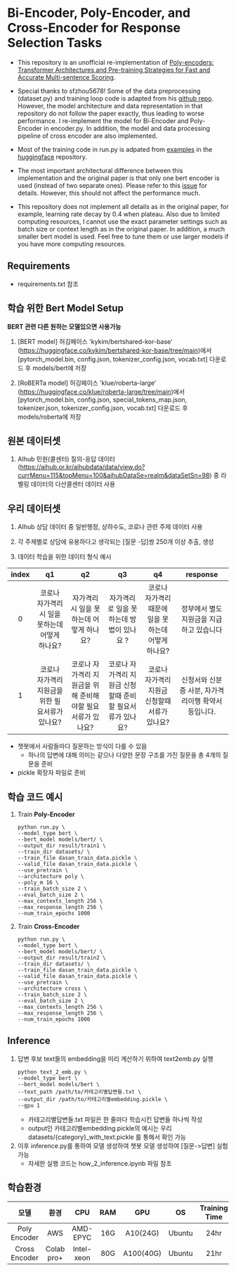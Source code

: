 # Bi-Encoder, Poly-Encoder, and Cross-Encoder for Response Selection Tasks

- This repository is an unofficial re-implementation of [Poly-encoders: Transformer Architectures and Pre-training Strategies for Fast and Accurate Multi-sentence Scoring](https://arxiv.org/abs/1905.01969v4).

- Special thanks to sfzhou5678! Some of the data preprocessing (dataset.py) and training loop code is adapted from his [github repo](https://github.com/sfzhou5678/PolyEncoder). However, the model architecture and data representation in that repository do not follow the paper exactly, thus leading to worse performance. I re-implement the model for Bi-Encoder and Poly-Encoder in encoder.py. In addition, the model and data processing pipeline of cross encoder are also implemented.

- Most of the training code in run.py is adpated from [examples](https://github.com/huggingface/transformers/blob/5bfcd0485ece086ebcbed2d008813037968a9e58/examples/run_glue.py?fbclid=IwAR3BlKIJYak659a6X12gsYOMs1JJPtnsdFUmn93CovwTJ5VXQZX1TK78yGo#L102) in the [huggingface](https://github.com/huggingface/transformers) repository.

- The most important architectural difference between this implementation and the original paper is that only one bert encoder is used (instead of two separate ones). Please refer to this [issue](https://github.com/chijames/Poly-Encoder/issues/4#issue-728612873) for details. However, this should not affect the performance much.

- This repository does not implement all details as in the original paper, for example, learning rate decay by 0.4 when plateau. Also due to limited computing resources, I cannot use the exact parameter settings such as batch size or context length as in the original paper. In addition, a much smaller bert model is used. Feel free to tune them or use larger models if you have more computing resources.

## Requirements

- requirements.txt 참조

## 학습 위한 Bert Model Setup

**BERT 관련 다른 원하는 모델있으면 사용가능**
1. [BERT model] 허깅페이스 'kykim/bertshared-kor-base' (https://huggingface.co/kykim/bertshared-kor-base/tree/main)에서 [pytorch_model.bin, config.json, tokenizer_config.json, vocab.txt] 다운로드 후 models/bert에 저장

2. [RoBERTa model] 허깅페이스 'klue/roberta-large' (https://huggingface.co/klue/roberta-large/tree/main)에서 [pytorch_model.bin, config.json, special_tokens_map.json, tokenizer.json, tokenizer_config.json, vocab.txt] 다운로드 후 models/roberta에 저장

## 원본 데이터셋

1. AIhub 민원(콜센터) 질의-응답 데이터(https://aihub.or.kr/aihubdata/data/view.do?currMenu=115&topMenu=100&aihubDataSe=realm&dataSetSn=98) 중 라벨링 데이터의 다산콜센터 데이터 사용 

## 우리 데이터셋

1. AIhub 상담 데이터 중 일반행정, 상하수도, 코로나 관련 주제 데이터 사용

2. 각 주제별로 상담에 유용하다고 생각되는 [질문 -답]쌍 250개 이상 추출, 생성

3. 데이터 학습을 위한 데이터 형식 예시

|       **index**       |   **q1**  |   **q2**  |  **q3**   |  **q4**  |  **response**   |
| :---------------: | :--------: | :--------: | :--------: | :--------: | :--------: |
|   0    |   코로나 자가격리시 일을 못하는데 어떻게 하나요?    |   자가격리시 일을 못하는데 어떻게 하나요?    |   자가격리로 일을 못하는데 방법이 있나요 ?    |   코로나 자가격리때문에 일을 못하는데 어떻게 하나요?     |   정부에서 별도 지원금을 지급하고 있습니다    |
| 1  |  코로나 자가격리 지원금을 위한 필요서류가 있나요?    |   코로나 자가격리 지원금을 위해 준비해야할 필요서류가 있나요?    |   코로나 자가격리 지원금 신청할때 준비할 필요서류가 있나요?    |   코로나 자가격리 지원금 신청할때 서류가 있나요?     |   신청서와 신분증 사분, 자가격리이행 확약서 등입니다.    |
- 챗봇에서 사람들마다 질문하는 방식이 다를 수 있음
   - 하나의 답변에 대해 의미는 같으나 다양한 문장 구조를 가진 질문을 총 4개의 질문을 준비
- pickle 확장자 파일로 준비

## 학습 코드 예시
1. Train **Poly-Encoder**
   ```shell
   python run.py \
   --model_type bert \
   --bert_model models/bert/ \
   --output_dir result/train1 \
   --train_dir datasets/ \
   --train_file dasan_train_data.pickle \
   --valid_file dasan_train_data.pickle \
   --use_pretrain \
   --architecture poly \
   --poly_m 16 \
   --train_batch_size 2 \
   --eval_batch_size 2 \
   --max_contexts_length 256 \
   --max_response_length 256 \
   --num_train_epochs 1000
   ```
2. Train **Cross-Encoder**
   ```shell
   python run.py \
   --model_type bert \
   --bert_model models/bert/ \
   --output_dir result/train2 \
   --train_dir datasets/ \
   --train_file dasan_train_data.pickle \
   --valid_file dasan_train_data.pickle \
   --use_pretrain \
   --architecture cross \
   --train_batch_size 2 \
   --eval_batch_size 2 \
   --max_contexts_length 256 \
   --max_response_length 256 \
   --num_train_epochs 1000
   ```

## Inference

1. 답변 후보 text들의 embedding을 미리 계산하기 위하여 text2emb.py 실행
   ```shell
   python text_2_emb.py \
   --model_type bert \
   --bert_model models/bert \
   --text_path /path/to/카테고리별답변들.txt \
   --output_dir /path/to/카테고리별embedding.pickle \
   --gpu 1
   ```
   - 카테고리별답변들.txt 파일은 한 줄마다 학습시킨 답변들 하나씩 작성
   - output인 카테고리별embedding.pickle의 예시는 우리 datasets/{category}_with_text.pickle 를 통해서 확인 가능
2. 이후 inference.py를 통하여 모델 생성하여 챗봇 모델 생성하여 [질문->답변] 실험 가능
   - 자세한 실행 코드는 how_2_inference.ipynb 파일 참조



## 학습환경


|       모델       |       환경       |   **CPU**  |   **RAM**  |  **GPU**   |  **OS**  |  **Training Time**   |
| :---------------: | :---------------: | :--------: | :--------: | :--------: | :--------: | :--------: |
|    Poly Encoder    |    AWS    |   AMD-EPYC   |   16G    |   A10(24G)    |   Ubuntu     |   24hr    |
|    Cross Encoder    |    Colab pro+    |   Intel-xeon   |   80G    |   A100(40G)    |   Ubuntu     |   21hr    |



